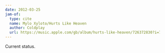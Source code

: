 ```yaml
---
date: 2012-03-25
jam-of:
  type: cite
  name: Mylo Xyloto/Hurts Like Heaven
  author: Coldplay
  url: https://music.apple.com/gb/album/hurts-like-heaven/726372830?i=726373144
---
```


Current status.
